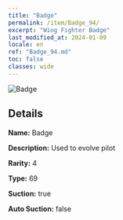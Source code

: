 ```yaml
---
title: "Badge"
permalink: /item/Badge_94/
excerpt: "Wing Fighter Badge"
last_modified_at: 2024-01-09
locale: en
ref: "Badge_94.md"
toc: false
classes: wide
---
```



 ![Badge](/images/item/Badge_p.png)



## Details

 **Name:** Badge 

 **Description:** Used to evolve pilot

 **Rarity:** 4 

 **Type:** 69 

 **Suction:** true 

 **Auto Suction:** false 


